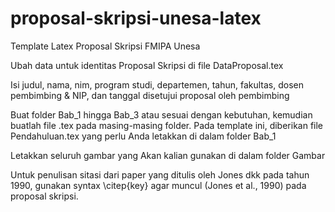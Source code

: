 # proposal-skripsi-unesa-latex
Template Latex Proposal Skripsi FMIPA Unesa

Ubah data untuk identitas Proposal Skripsi di file DataProposal.tex

Isi judul, nama, nim, program studi, departemen, tahun, fakultas, dosen pembimbing & NIP, dan tanggal disetujui proposal oleh pembimbing

Buat folder Bab_1 hingga Bab_3 atau sesuai dengan kebutuhan, kemudian buatlah file .tex pada masing-masing folder. Pada template ini, diberikan file Pendahuluan.tex yang perlu Anda letakkan di dalam folder Bab_1

Letakkan seluruh gambar yang Akan kalian gunakan di dalam folder Gambar

Untuk penulisan sitasi dari paper yang ditulis oleh Jones dkk pada tahun 1990, gunakan syntax \citep{key} agar muncul (Jones et al., 1990) pada proposal skripsi.
